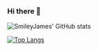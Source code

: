 ### Hi there 👋

![SmileyJames' GitHub stats](https://github-readme-stats.vercel.app/api?username=SmileyJames&count_private=true&include_all_commits=true)

[![Top Langs](https://github-readme-stats.vercel.app/api/top-langs/?username=SmileyJames)](https://github.com/anuraghazra/github-readme-stats)


<!--
**SmileyJames/SmileyJames** is a ✨ _special_ ✨ repository because its `README.md` (this file) appears on your GitHub profile.

Here are some ideas to get you started:

- 🔭 I’m currently working on ...
- 🌱 I’m currently learning ...
- 👯 I’m looking to collaborate on ...
- 🤔 I’m looking for help with ...
- 💬 Ask me about ...
- 📫 How to reach me: ...
- 😄 Pronouns: ...
- ⚡ Fun fact: ...
-->
